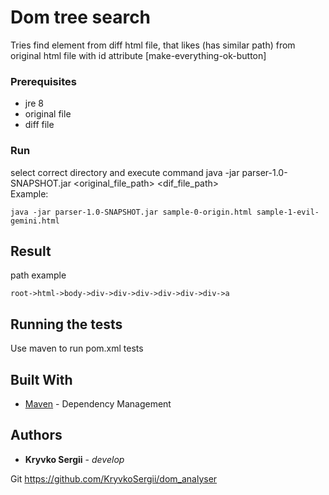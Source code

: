 # Dom tree search 

Tries find element from diff html file, that likes (has similar path) from original html file with 
id attribute [make-everything-ok-button]

### Prerequisites

- jre 8
- original file
- diff file

### Run

select correct directory and execute command
java -jar parser-1.0-SNAPSHOT.jar <original_file_path> <dif_file_path>  
Example:
```
java -jar parser-1.0-SNAPSHOT.jar sample-0-origin.html sample-1-evil-gemini.html
```
## Result
path example
```
root->html->body->div->div->div->div->div->div->a
```
## Running the tests

Use maven to run pom.xml tests

## Built With

* [Maven](https://maven.apache.org/) - Dependency Management

## Authors

* **Kryvko Sergii** - *develop*

Git https://github.com/KryvkoSergii/dom_analyser
